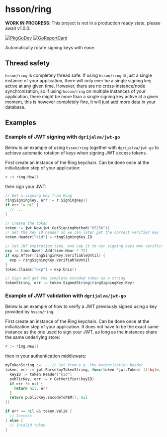 # hsson/ring

**WORK IN PROGRESS**: This project is not in a production ready state, please await v1.0.0.

[![PkgGoDev](https://pkg.go.dev/badge/github.com/hsson/ring)](https://pkg.go.dev/github.com/hsson/ring) [![GoReportCard](https://goreportcard.com/badge/github.com/hsson/ring)](https://goreportcard.com/report/github.com/hsson/ring)

Automatically rotate signing keys with ease.

## Thread safety
`hsson/ring` is completely thread safe. If using `hsson/ring` in just a single instance of your application, there will only ever be a single signing key active at any given time. However, there are no cross-instance/node synchronization, so if using `hsson/ring` on multiple instances of your application, there might be more than a single signing key active at a given moment, this is however completely fine, it will just add more data in your database.

## Examples
### Example of JWT signing with `dgrijalva/jwt-go`
Below is an example of using `hsson/ring` together with `dgrijalva/jwt-go` to achieve automatic rotation of keys when signing JWT access tokens.

First create an instance of the Ring keychain. Can be done once at the initialization step of your application:
```go
r := ring.New()
```
then sign your JWT:
```go
// Get a signing key from Ring
ringSigningKey, err := r.SigningKey()
if err != nil {
  // ...
}

// Create the token
token := jwt.New(jwt.GetSigningMethod("HS256"))
// Set the Key ID header so we can later get the correct verifier key
token.Header["kid"] = ringSigningKey.ID

// Set JWT expiration time, and cap it to our signing keys max verification time
exp := time.Now().Add(time.Hour * 72)
if exp.After(ringSinginKey.VerifiableUntil) {
  exp = ringSigningKey.VerifiableUntil
}
token.Claims["exp"] = exp.Unix()

// Sign and get the complete encoded token as a string
tokenString, err := token.SignedString(ringSigningKey.Key)
```

### Example of JWT validation with `dgrijalva/jwt-go`
Below is an example of how to verify a JWT previously signed using a key provided by `hsson/ring`.

First create an instance of the Ring keychain. Can be done once at the initialization step of your application. It does not have to be the exact same instance as the one used to sign your JWT, as long as the instances share the same underlying store:
```go
r := ring.New()
```
then in your authentication middleware:
```go
myTokenString := ... // Get from e.g. the Authorization header
token, err := jwt.Parse(myTokenString, func(token *jwt.Token) ([]byte, error) {
  keyID := token.Header["kid"]
  publicKey, err := r.GetVerifier(keyID)
  if err != nil {
    return nil, err
  }
  return publicKey.EncodeToPEM(), nil
})

if err == nil && token.Valid {
  // Success
} else {
  // Invalid token
}
```